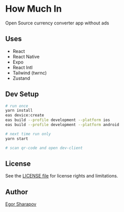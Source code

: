 # How Much In
Open Source currency converter app without ads

## Uses
- React
- React Native
- Expo
- React Intl
- Tailwind (twrnc)
- Zustand

## Dev Setup
```sh
# run once
yarn install
eas device:create
eas build --profile development --platform ios
eas build --profile development --platform android

# next time run only
yarn start

# scan qr-code and open dev-client
```

## License

See the [LICENSE file](LICENSE.txt) for license rights and limitations.

## Author

[Egor Sharapov](https://egor.sh)
